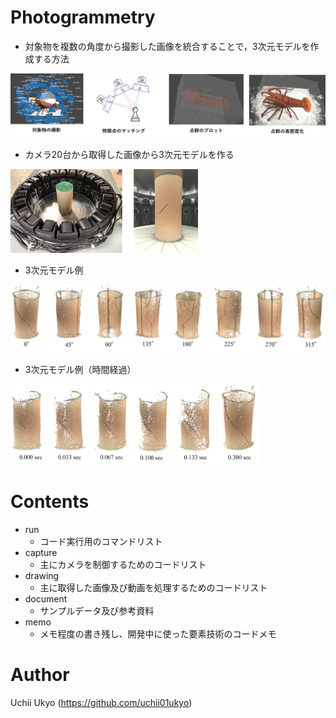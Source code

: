 # Photogrammetry
+ 対象物を複数の角度から撮影した画像を統合することで，3次元モデルを作成する方法
<img src="https://github.com/uchii01ukyo/photogrammetry_study/blob/main/document/picture1.png" width="600px">

+ カメラ20台から取得した画像から3次元モデルを作る
<img src="https://github.com/uchii01ukyo/photogrammetry_study/blob/main/document/picture2.png" width="300px">

+ 3次元モデル例
<img src="https://github.com/uchii01ukyo/photogrammetry_study/blob/main/document/picture3.png" width="600px">

+ 3次元モデル例（時間経過）
<img src="https://github.com/uchii01ukyo/photogrammetry_study/blob/main/document/picture4.png" width="400px">

# Contents
+ run
  + コード実行用のコマンドリスト
+ capture
  + 主にカメラを制御するためのコードリスト
+ drawing
  + 主に取得した画像及び動画を処理するためのコードリスト
+ document
  + サンプルデータ及び参考資料
+ memo
  + メモ程度の書き残し、開発中に使った要素技術のコードメモ
  
# Author  
Uchii Ukyo (https://github.com/uchii01ukyo)
